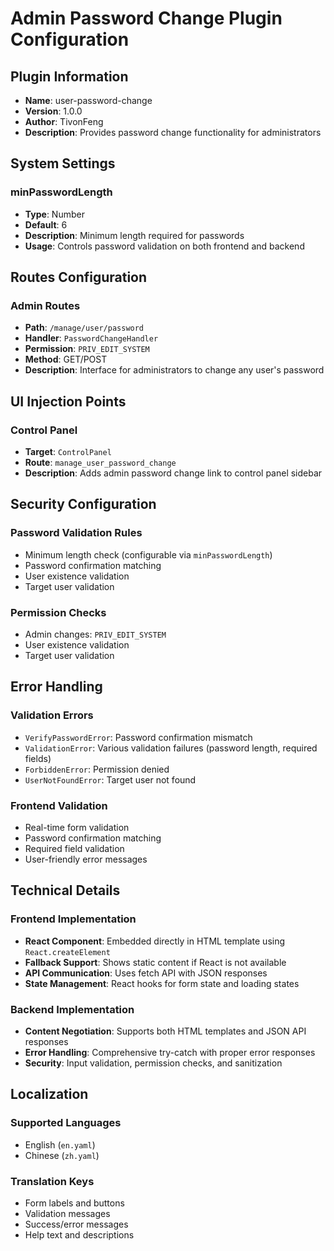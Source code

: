 # Admin Password Change Plugin Configuration

## Plugin Information
- **Name**: user-password-change
- **Version**: 1.0.0
- **Author**: TivonFeng
- **Description**: Provides password change functionality for administrators

## System Settings

### minPasswordLength
- **Type**: Number
- **Default**: 6
- **Description**: Minimum length required for passwords
- **Usage**: Controls password validation on both frontend and backend

## Routes Configuration

### Admin Routes
- **Path**: `/manage/user/password`
- **Handler**: `PasswordChangeHandler`
- **Permission**: `PRIV_EDIT_SYSTEM`
- **Method**: GET/POST
- **Description**: Interface for administrators to change any user's password

## UI Injection Points

### Control Panel
- **Target**: `ControlPanel`
- **Route**: `manage_user_password_change`
- **Description**: Adds admin password change link to control panel sidebar

## Security Configuration

### Password Validation Rules
- Minimum length check (configurable via `minPasswordLength`)
- Password confirmation matching
- User existence validation
- Target user validation

### Permission Checks
- Admin changes: `PRIV_EDIT_SYSTEM`
- User existence validation
- Target user validation

## Error Handling

### Validation Errors
- `VerifyPasswordError`: Password confirmation mismatch
- `ValidationError`: Various validation failures (password length, required fields)
- `ForbiddenError`: Permission denied
- `UserNotFoundError`: Target user not found

### Frontend Validation
- Real-time form validation
- Password confirmation matching
- Required field validation
- User-friendly error messages

## Technical Details

### Frontend Implementation
- **React Component**: Embedded directly in HTML template using `React.createElement`
- **Fallback Support**: Shows static content if React is not available
- **API Communication**: Uses fetch API with JSON responses
- **State Management**: React hooks for form state and loading states

### Backend Implementation
- **Content Negotiation**: Supports both HTML templates and JSON API responses
- **Error Handling**: Comprehensive try-catch with proper error responses
- **Security**: Input validation, permission checks, and sanitization

## Localization

### Supported Languages
- English (`en.yaml`)
- Chinese (`zh.yaml`)

### Translation Keys
- Form labels and buttons
- Validation messages
- Success/error messages
- Help text and descriptions